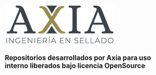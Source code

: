 ![Axia Logo](https://github.com/Axia-SA/.github/blob/main/img/axia-logo.png?raw=true "axia.com.ar")

## Repositorios desarrollados por Axia para uso interno liberados bajo licencia OpenSource
